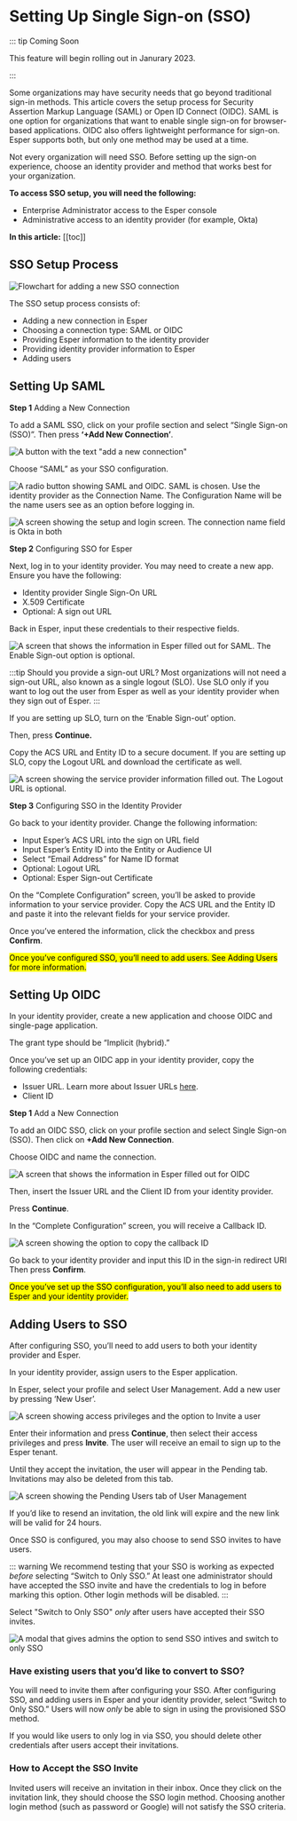 # Setting Up Single Sign-on (SSO)

::: tip Coming Soon 

This feature will begin rolling out in Janurary 2023. 

:::

Some organizations may have security needs that go beyond traditional sign-in methods. This article covers the setup process for Security Assertion Markup Language (SAML) or Open ID Connect (OIDC). SAML is one option for organizations that want to enable single sign-on for browser-based applications. OIDC also offers lightweight performance for sign-on. Esper supports both, but only one method may be used at a time. 

Not every organization will need SSO. Before setting up the sign-on experience, choose an identity provider and method that works best for your organization.

**To access SSO setup, you will need the following:**
- Enterprise Administrator access to the Esper console 
- Administrative access to an identity provider (for example, Okta)

**In this article:**
[[toc]]

## SSO Setup Process 
![Flowchart for adding a new SSO connection](./images/setupsso/add-new-connection-flow.png)

The SSO setup process consists of: 
- Adding a new connection in Esper 
- Choosing a connection type: SAML or OIDC 
- Providing Esper information to the identity provider 
- Providing identity provider information to Esper 
- Adding users

## Setting Up SAML

**Step 1** Adding a New Connection

To add a SAML SSO,  click on your profile section and select “Single Sign-on (SSO)”. Then press **‘+Add New Connection’**. 

![A button with the text "add a new connection"](./images/setupsso/add-a-new-connection.png)

Choose “SAML” as your SSO configuration. 

![A radio button showing SAML and OIDC. SAML is chosen.](./images/setupsso/sso-configuration-SAML-enabled.png)
Use the identity provider as the Connection Name. The Configuration Name will be the name users see as an option before logging in.

![A screen showing the setup and login screen. The connection name field is Okta in both](./images/setupsso/connection-name-okta.png)

**Step 2** Configuring SSO for Esper

Next, log in to your identity provider. You may need to create a new app. Ensure you have the following:
- Identity provider Single Sign-On URL 
- X.509 Certificate 
- Optional: A sign out URL

Back in Esper, input these credentials to their respective fields.

![A screen that shows the information in Esper filled out for SAML. The Enable Sign-out option is optional.](./images/setupsso/SSO-SAML-Provider-info.png)

:::tip 
Should you provide a sign-out URL?
Most organizations will not need a sign-out URL, also known as a single logout (SLO). Use SLO only if you want to log out the user from Esper as well as your identity provider when they sign out of Esper. 
:::

If you are setting up SLO, turn on the ‘Enable Sign-out’ option. 

Then, press **Continue.**

Copy the ACS URL and Entity ID to a secure document. If you are setting up SLO, copy the Logout URL and download the certificate as well.

![A screen showing the service provider information filled out. The Logout URL is optional.](./images/setupsso/service-provider-information-saml.png)

**Step 3** Configuring SSO in the Identity Provider

Go back to your identity provider. Change the following information: 
- Input Esper’s ACS URL into the sign on URL field
- Input Esper’s Entity ID into the Entity or Audience UI 
- Select “Email Address” for Name ID format
- Optional: Logout URL 
- Optional: Esper Sign-out Certificate

On the “Complete Configuration” screen, you’ll be asked to provide information to your service provider. Copy the ACS URL and the Entity ID and paste it into the relevant fields for your service provider. 

Once you’ve entered the information, click the checkbox and press **Confirm**. 

<mark>Once you’ve configured SSO, you’ll need to add users. See Adding Users for more information. </mark>

## Setting Up OIDC 

In your identity provider, create a new application and choose OIDC and single-page application. 

The grant type should be “Implicit (hybrid).”

Once you’ve set up an OIDC app in your identity provider, copy the following credentials: 
- Issuer URL. Learn more about Issuer URLs [here](https://developer.okta.com/docs/reference/api/oidc/#well-known-openid-configuration).
- Client ID

**Step 1** Add a New Connection

To add an OIDC SSO,  click on your profile section and select Single Sign-on (SSO). Then click on **+Add New Connection**. 

Choose OIDC and name the connection. 

![A screen that shows the information in Esper filled out for OIDC](./images/setupsso/SSO-provider-information-OIDC.png)

Then, insert the Issuer URL and the Client ID from your identity provider.

Press **Continue**. 

In the “Complete Configuration” screen, you will receive a Callback ID. 

![A screen showing the option to copy the callback ID](./images/setupsso/callbackID.png)

Go back to your identity provider and input this ID in the sign-in redirect URI Then press **Confirm**.

<mark>Once you’ve set up the SSO configuration, you’ll also need to add users to Esper and your identity provider.</mark>

## Adding Users to SSO

After configuring SSO, you’ll need to add users to both your identity provider and Esper. 

In your identity provider, assign users to the Esper application. 

In Esper, select your profile and select User Management. Add a new user by pressing ‘New User’.

![A screen showing access privileges and the option to Invite a user](./images/setupsso/add-new-user.png)
 
Enter their information and press **Continue**, then select their access privileges and press **Invite**. The user will receive an email to sign up to the Esper tenant.

Until they accept the invitation, the user will appear in the Pending tab. Invitations may also be deleted from this tab. 

![A screen showing the Pending Users tab of User Management](./images/setupsso/user-management-pending.png)

If you’d like to resend an invitation, the old link will expire and the new link will be valid for 24 hours.

Once SSO is configured, you may also choose to send SSO invites to have users.

::: warning
We recommend testing that your SSO is working as expected *before* selecting “Switch to Only SSO.”  At least one administrator should have accepted the SSO invite and have the credentials to log in before marking this option. Other login methods will be disabled.
:::

Select "Switch to Only SSO" *only* after users have accepted their SSO invites. 

![A modal that gives admins the option to send SSO intives and switch to only SSO](./images/setupsso/switch-to-only-sso.png)

### Have existing users that you’d like to convert to SSO? 
You will need to invite them after configuring your SSO. After configuring SSO, and adding users in Esper and your identity provider, select “Switch to Only SSO.” Users will now *only* be able to sign in using the provisioned SSO method. 

If you would like users to only log in via SSO, you should delete other credentials after users accept their invitations. 

### How to Accept the SSO Invite 

Invited users will receive an invitation in their inbox. Once they click on the invitation link, they should choose the SSO login method. Choosing another login method (such as password or Google) will not satisfy the SSO criteria. 